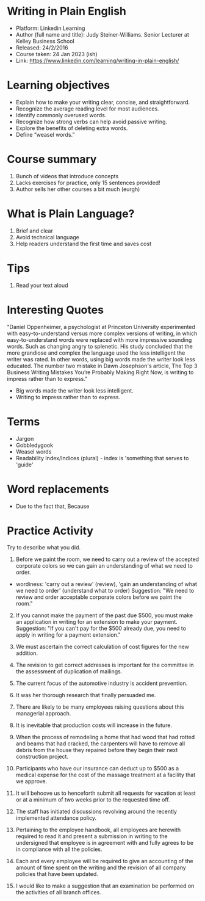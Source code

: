 # Writing in Plain English 

- Platform: Linkedin Learning
- Author (full name and title): Judy Steiner-Williams. Senior Lecturer at Kelley Business School
- Released: 24/2/2016
- Course taken: 24 Jan 2023 (ish)
- Link: https://www.linkedin.com/learning/writing-in-plain-english/

# Learning objectives

- Explain how to make your writing clear, concise, and straightforward.
- Recognize the average reading level for most audiences.
- Identify commonly overused words.
- Recognize how strong verbs can help avoid passive writing.
- Explore the benefits of deleting extra words.
- Define “weasel words.”

# Course summary
1. Bunch of videos that introduce concepts
2. Lacks exercises for practice, only 15 sentences provided!
3. Author sells her other courses a bit much (eurgh)

# What is Plain Language?
1. Brief and clear
2. Avoid technical language
3. Help readers understand the first time and saves cost

# Tips
1. Read your text aloud

# Interesting Quotes
"Daniel Oppenheimer, a psychologist at Princeton University experimented with easy-to-understand versus more complex versions of writing, in which easy-to-understand words were replaced with more impressive sounding words. Such as changing angry to splenetic. His study concluded that the more grandiose and complex the language used the less intelligent the writer was rated. In other words, using big words made the writer look less educated. The number two mistake in Dawn Josephson's article, The Top 3 Business Writing Mistakes You’re Probably Making Right Now, is writing to impress rather than to express."

- Big words made the writer look less intelligent.
- Writing to impress rather than to express.

# Terms
- Jargon
- Gobbledygook
- Weasel words
- Readability Index/Indices (plural) - index is 'something that serves to 'guide'

# Word replacements
- Due to the fact that, Because


# Practice Activity
Try to describe what you did.

1. Before we paint the room, we need to carry out a review of the accepted corporate colors so we can gain an understanding of what we need to order.
- wordiness: 'carry out a review' (review), 'gain an understanding of what we need to order' (understand what to order)
Suggestion:  "We need to review and order acceptable corporate colors before we paint the room."

2. If you cannot make the payment of the past due $500, you must make an application in writing for an extension to make your payment.
Suggestion: "If you can't pay for the $500 already due, you need to apply in writing for a payment extension."

3. We must ascertain the correct calculation of cost figures for the new addition.

4. The revision to get correct addresses is important for the committee in the assessment of duplication of mailings.

5. The current focus of the automotive industry is accident prevention.

6. It was her thorough research that finally persuaded me.

7. There are likely to be many employees raising questions about this managerial approach.

8. It is inevitable that production costs will increase in the future.

9. When the process of remodeling a home that had wood that had rotted and beams that had cracked, the carpenters will have to remove all debris from the house they repaired before they begin their next construction project.

10. Participants who have our insurance can deduct up to $500 as a medical expense for the cost of the massage treatment at a facility that we approve.

11. It will behoove us to henceforth submit all requests for vacation at least or at a minimum of two weeks prior to the requested time off.

12. The staff has initiated discussions revolving around the recently implemented attendance policy.

13. Pertaining to the employee handbook, all employees are herewith required to read it and present a submission in writing to the undersigned that employee is in agreement with and fully agrees to be in compliance with all the policies.

14. Each and every employee will be required to give an accounting of the amount of time spent on the writing and the revision of all company policies that have been updated.

15. I would like to make a suggestion that an examination be performed on the activities of all branch offices.
